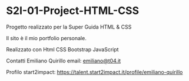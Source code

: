 # S2I-01-Project-HTML-CSS

Progetto realizzato per la Super Guida HTML & CSS

Il sito è il mio portfolio personale.

Realizzato con
Html
CSS
Bootstrap
JavaScript

Contatti
Emiliano Quirillo
email: emiliano@t04.it

Profilo start2impact: https://talent.start2impact.it/profile/emiliano-quirillo
